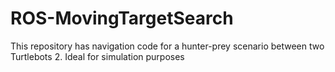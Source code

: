 # ROS-MovingTargetSearch
This repository has navigation code for a hunter-prey scenario between two Turtlebots 2. Ideal for simulation purposes

